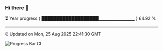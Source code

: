 ### Hi there 👋

⏳ Year progress { ███████████████████▁▁▁▁▁▁▁▁▁▁▁ } 64.92 %

---

⏰ Updated on Mon, 25 Aug 2025 22:41:30 GMT

![Progress Bar CI](https://github.com/IshwaranRudhara/GIT-ACTION/workflows/Progress%20Bar%20CI/badge.svg)
